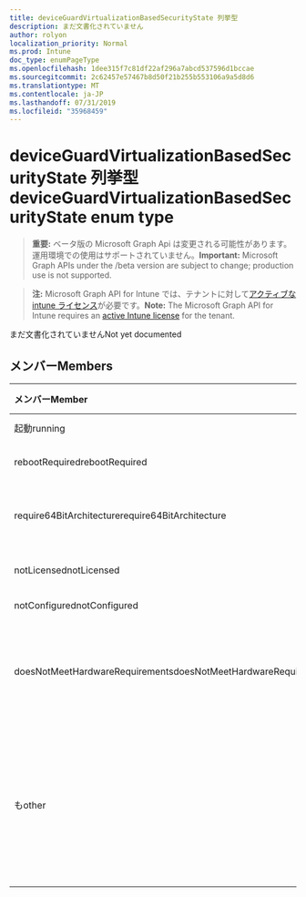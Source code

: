 ```yaml
---
title: deviceGuardVirtualizationBasedSecurityState 列挙型
description: まだ文書化されていません
author: rolyon
localization_priority: Normal
ms.prod: Intune
doc_type: enumPageType
ms.openlocfilehash: 1dee315f7c81df22af296a7abcd537596d1bccae
ms.sourcegitcommit: 2c62457e57467b8d50f21b255b553106a9a5d8d6
ms.translationtype: MT
ms.contentlocale: ja-JP
ms.lasthandoff: 07/31/2019
ms.locfileid: "35968459"
---
```

# <a name="deviceguardvirtualizationbasedsecuritystate-enum-type"></a><span data-ttu-id="1cb95-103">deviceGuardVirtualizationBasedSecurityState 列挙型</span><span class="sxs-lookup"><span data-stu-id="1cb95-103">deviceGuardVirtualizationBasedSecurityState enum type</span></span>

> <span data-ttu-id="1cb95-104">**重要:** ベータ版の Microsoft Graph Api は変更される可能性があります。運用環境での使用はサポートされていません。</span><span class="sxs-lookup"><span data-stu-id="1cb95-104">**Important:** Microsoft Graph APIs under the /beta version are subject to change; production use is not supported.</span></span>

> <span data-ttu-id="1cb95-105">**注:** Microsoft Graph API for Intune では、テナントに対して[アクティブな intune ライセンス](https://go.microsoft.com/fwlink/?linkid=839381)が必要です。</span><span class="sxs-lookup"><span data-stu-id="1cb95-105">**Note:** The Microsoft Graph API for Intune requires an [active Intune license](https://go.microsoft.com/fwlink/?linkid=839381) for the tenant.</span></span>

<span data-ttu-id="1cb95-106">まだ文書化されていません</span><span class="sxs-lookup"><span data-stu-id="1cb95-106">Not yet documented</span></span>

## <a name="members"></a><span data-ttu-id="1cb95-107">メンバー</span><span class="sxs-lookup"><span data-stu-id="1cb95-107">Members</span></span>
|<span data-ttu-id="1cb95-108">メンバー</span><span class="sxs-lookup"><span data-stu-id="1cb95-108">Member</span></span>|<span data-ttu-id="1cb95-109">値</span><span class="sxs-lookup"><span data-stu-id="1cb95-109">Value</span></span>|<span data-ttu-id="1cb95-110">説明</span><span class="sxs-lookup"><span data-stu-id="1cb95-110">Description</span></span>|
|:---|:---|:---|
|<span data-ttu-id="1cb95-111">起動</span><span class="sxs-lookup"><span data-stu-id="1cb95-111">running</span></span>|<span data-ttu-id="1cb95-112">.0</span><span class="sxs-lookup"><span data-stu-id="1cb95-112">0</span></span>|<span data-ttu-id="1cb95-113">実行中</span><span class="sxs-lookup"><span data-stu-id="1cb95-113">Running</span></span>|
|<span data-ttu-id="1cb95-114">rebootRequired</span><span class="sxs-lookup"><span data-stu-id="1cb95-114">rebootRequired</span></span>|<span data-ttu-id="1cb95-115">1-d</span><span class="sxs-lookup"><span data-stu-id="1cb95-115">1</span></span>|<span data-ttu-id="1cb95-116">必要なルート</span><span class="sxs-lookup"><span data-stu-id="1cb95-116">Root required</span></span>|
|<span data-ttu-id="1cb95-117">require64BitArchitecture</span><span class="sxs-lookup"><span data-stu-id="1cb95-117">require64BitArchitecture</span></span>|<span data-ttu-id="1cb95-118">pbm-2</span><span class="sxs-lookup"><span data-stu-id="1cb95-118">2</span></span>|<span data-ttu-id="1cb95-119">64ビットアーキテクチャが必要</span><span class="sxs-lookup"><span data-stu-id="1cb95-119">64 bit architecture required</span></span>|
|<span data-ttu-id="1cb95-120">notLicensed</span><span class="sxs-lookup"><span data-stu-id="1cb95-120">notLicensed</span></span>|<span data-ttu-id="1cb95-121">1/3</span><span class="sxs-lookup"><span data-stu-id="1cb95-121">3</span></span>|<span data-ttu-id="1cb95-122">ライセンスなし</span><span class="sxs-lookup"><span data-stu-id="1cb95-122">Not licensed</span></span>|
|<span data-ttu-id="1cb95-123">notConfigured</span><span class="sxs-lookup"><span data-stu-id="1cb95-123">notConfigured</span></span>|<span data-ttu-id="1cb95-124">2/4</span><span class="sxs-lookup"><span data-stu-id="1cb95-124">4</span></span>|<span data-ttu-id="1cb95-125">未構成</span><span class="sxs-lookup"><span data-stu-id="1cb95-125">Not configured</span></span>|
|<span data-ttu-id="1cb95-126">doesNotMeetHardwareRequirements</span><span class="sxs-lookup"><span data-stu-id="1cb95-126">doesNotMeetHardwareRequirements</span></span>|<span data-ttu-id="1cb95-127">5</span><span class="sxs-lookup"><span data-stu-id="1cb95-127">5</span></span>|<span data-ttu-id="1cb95-128">システムがハードウェア要件を満たしていない</span><span class="sxs-lookup"><span data-stu-id="1cb95-128">System does not meet hardware requirements</span></span>|
|<span data-ttu-id="1cb95-129">も</span><span class="sxs-lookup"><span data-stu-id="1cb95-129">other</span></span>|<span data-ttu-id="1cb95-130">42</span><span class="sxs-lookup"><span data-stu-id="1cb95-130">42</span></span>|<span data-ttu-id="1cb95-131">も.</span><span class="sxs-lookup"><span data-stu-id="1cb95-131">Other.</span></span> <span data-ttu-id="1cb95-132">Microsoft-DeviceGuard のイベントログには、詳細が含まれています。</span><span class="sxs-lookup"><span data-stu-id="1cb95-132">Event logs in microsoft-Windows-DeviceGuard have more details.</span></span>|





